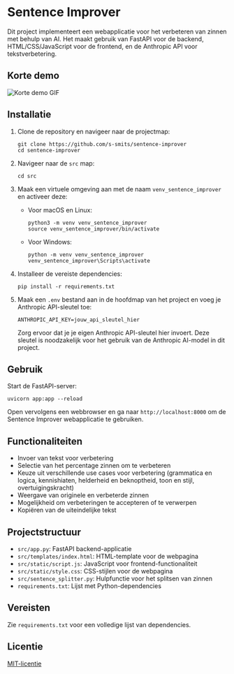 # Sentence Improver

Dit project implementeert een webapplicatie voor het verbeteren van zinnen met behulp van AI. Het maakt gebruik van FastAPI voor de backend, HTML/CSS/JavaScript voor de frontend, en de Anthropic API voor tekstverbetering.

## Korte demo
![Korte demo GIF](https://github.com/s-smits/user-attachments/2e587d04-1cf5-4649-a076-0af091bc57cc)

## Installatie

1. Clone de repository en navigeer naar de projectmap:
   ```
   git clone https://github.com/s-smits/sentence-improver
   cd sentence-improver
   ```

2. Navigeer naar de `src` map:
   ```
   cd src
   ```

3. Maak een virtuele omgeving aan met de naam `venv_sentence_improver` en activeer deze:
   - Voor macOS en Linux:
     ```
     python3 -m venv venv_sentence_improver
     source venv_sentence_improver/bin/activate
     ```
   - Voor Windows:
     ```
     python -m venv venv_sentence_improver
     venv_sentence_improver\Scripts\activate
     ```

4. Installeer de vereiste dependencies:
   ```
   pip install -r requirements.txt
   ```

5. Maak een `.env` bestand aan in de hoofdmap van het project en voeg je Anthropic API-sleutel toe:
   ```
   ANTHROPIC_API_KEY=jouw_api_sleutel_hier
   ```

   Zorg ervoor dat je je eigen Anthropic API-sleutel hier invoert. Deze sleutel is noodzakelijk voor het gebruik van de Anthropic AI-model in dit project.

## Gebruik

Start de FastAPI-server:
```
uvicorn app:app --reload
```

Open vervolgens een webbrowser en ga naar `http://localhost:8000` om de Sentence Improver webapplicatie te gebruiken.

## Functionaliteiten

- Invoer van tekst voor verbetering
- Selectie van het percentage zinnen om te verbeteren
- Keuze uit verschillende use cases voor verbetering (grammatica en logica, kennishiaten, helderheid en beknoptheid, toon en stijl, overtuigingskracht)
- Weergave van originele en verbeterde zinnen
- Mogelijkheid om verbeteringen te accepteren of te verwerpen
- Kopiëren van de uiteindelijke tekst

## Projectstructuur

- `src/app.py`: FastAPI backend-applicatie
- `src/templates/index.html`: HTML-template voor de webpagina
- `src/static/script.js`: JavaScript voor frontend-functionaliteit
- `src/static/style.css`: CSS-stijlen voor de webpagina
- `src/sentence_splitter.py`: Hulpfunctie voor het splitsen van zinnen
- `requirements.txt`: Lijst met Python-dependencies

## Vereisten

Zie `requirements.txt` voor een volledige lijst van dependencies.

## Licentie

[MIT-licentie](LICENSE)

